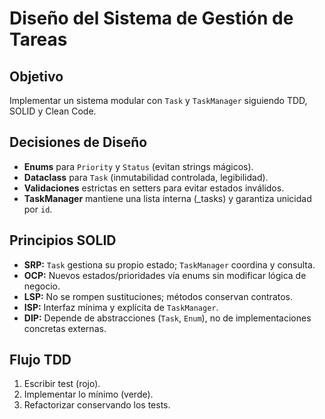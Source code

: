 
# Diseño del Sistema de Gestión de Tareas

## Objetivo
Implementar un sistema modular con `Task` y `TaskManager` siguiendo TDD, SOLID y Clean Code.

## Decisiones de Diseño
- **Enums** para `Priority` y `Status` (evitan strings mágicos).
- **Dataclass** para `Task` (inmutabilidad controlada, legibilidad).
- **Validaciones** estrictas en setters para evitar estados inválidos.
- **TaskManager** mantiene una lista interna (_tasks) y garantiza unicidad por `id`.

## Principios SOLID
- **SRP:** `Task` gestiona su propio estado; `TaskManager` coordina y consulta.
- **OCP:** Nuevos estados/prioridades vía enums sin modificar lógica de negocio.
- **LSP:** No se rompen sustituciones; métodos conservan contratos.
- **ISP:** Interfaz mínima y explícita de `TaskManager`.
- **DIP:** Depende de abstracciones (`Task`, `Enum`), no de implementaciones concretas externas.

## Flujo TDD
1. Escribir test (rojo).
2. Implementar lo mínimo (verde).
3. Refactorizar conservando los tests.
